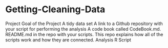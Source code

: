 # Getting-Cleaning-Data
Project
Goal of the Project
A tidy data set
A link to a Github repository with your script for performing the analysis
A code book called CodeBook.md. 
README.md in the repo with your scripts. This repo explains how all of the scripts work and how they are connected.
Analysis R Script
